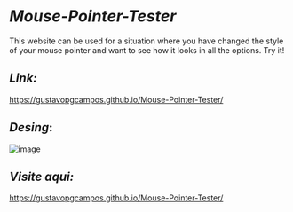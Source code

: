 # *Mouse-Pointer-Tester*
This website can be used for a situation where you have changed the style of your mouse pointer and want to see how it looks in all the options. Try it!

## *Link:*
https://gustavopgcampos.github.io/Mouse-Pointer-Tester/

## *Desing*:
![image](https://github.com/user-attachments/assets/387b8b4c-6b1d-4741-8c19-36759d88a97b)

## *Visite aqui:*
https://gustavopgcampos.github.io/Mouse-Pointer-Tester/
